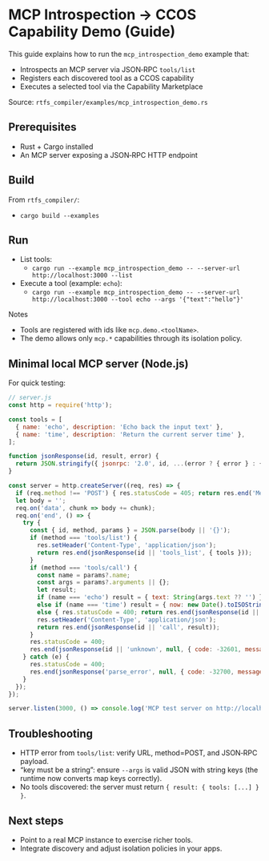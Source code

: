 # MCP Introspection → CCOS Capability Demo (Guide)

This guide explains how to run the `mcp_introspection_demo` example that:
- Introspects an MCP server via JSON‑RPC `tools/list`
- Registers each discovered tool as a CCOS capability
- Executes a selected tool via the Capability Marketplace

Source: `rtfs_compiler/examples/mcp_introspection_demo.rs`

## Prerequisites
- Rust + Cargo installed
- An MCP server exposing a JSON‑RPC HTTP endpoint

## Build
From `rtfs_compiler/`:
- `cargo build --examples`

## Run
- List tools:
  - `cargo run --example mcp_introspection_demo -- --server-url http://localhost:3000 --list`
- Execute a tool (example: `echo`):
  - `cargo run --example mcp_introspection_demo -- --server-url http://localhost:3000 --tool echo --args '{"text":"hello"}'`

Notes
- Tools are registered with ids like `mcp.demo.<toolName>`.
- The demo allows only `mcp.*` capabilities through its isolation policy.

## Minimal local MCP server (Node.js)
For quick testing:

```js
// server.js
const http = require('http');

const tools = [
  { name: 'echo', description: 'Echo back the input text' },
  { name: 'time', description: 'Return the current server time' },
];

function jsonResponse(id, result, error) {
  return JSON.stringify({ jsonrpc: '2.0', id, ...(error ? { error } : { result }) });
}

const server = http.createServer((req, res) => {
  if (req.method !== 'POST') { res.statusCode = 405; return res.end('Method Not Allowed'); }
  let body = '';
  req.on('data', chunk => body += chunk);
  req.on('end', () => {
    try {
      const { id, method, params } = JSON.parse(body || '{}');
      if (method === 'tools/list') {
        res.setHeader('Content-Type', 'application/json');
        return res.end(jsonResponse(id || 'tools_list', { tools }));
      }
      if (method === 'tools/call') {
        const name = params?.name;
        const args = params?.arguments || {};
        let result;
        if (name === 'echo') result = { text: String(args.text ?? '') };
        else if (name === 'time') result = { now: new Date().toISOString() };
        else { res.statusCode = 400; return res.end(jsonResponse(id || 'call', null, { code: -32601, message: 'Unknown tool' })); }
        res.setHeader('Content-Type', 'application/json');
        return res.end(jsonResponse(id || 'call', result));
      }
      res.statusCode = 400;
      res.end(jsonResponse(id || 'unknown', null, { code: -32601, message: 'Unknown method' }));
    } catch (e) {
      res.statusCode = 400;
      res.end(jsonResponse('parse_error', null, { code: -32700, message: 'Parse error', data: String(e) }));
    }
  });
});

server.listen(3000, () => console.log('MCP test server on http://localhost:3000'));
```

## Troubleshooting
- HTTP error from `tools/list`: verify URL, method=POST, and JSON‑RPC payload.
- “key must be a string”: ensure `--args` is valid JSON with string keys (the runtime now converts map keys correctly).
- No tools discovered: the server must return `{ result: { tools: [...] } }`.

## Next steps
- Point to a real MCP instance to exercise richer tools.
- Integrate discovery and adjust isolation policies in your apps.
